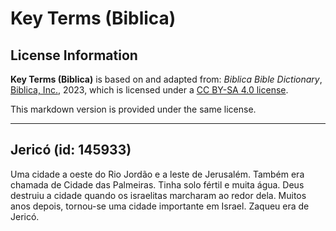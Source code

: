 # Key Terms (Biblica)

## License Information

**Key Terms (Biblica)** is based on and adapted from: _Biblica Bible Dictionary_, [Biblica, Inc.](https://www.biblica.com/), 2023, which is licensed under a [CC BY-SA 4.0 license](https://creativecommons.org/licenses/by-sa/4.0/legalcode.en).

This markdown version is provided under the same license.



--------------------------------

## Jericó (id: 145933)

Uma cidade a oeste do Rio Jordão e a leste de Jerusalém. Também era chamada de Cidade das Palmeiras. Tinha solo fértil e muita água. Deus destruiu a cidade quando os israelitas marcharam ao redor dela. Muitos anos depois, tornou\-se uma cidade importante em Israel. Zaqueu era de Jericó.


